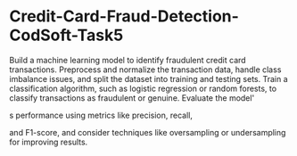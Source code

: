 # Credit-Card-Fraud-Detection-CodSoft-Task5
Build a machine learning model to identify fraudulent credit card
transactions.
Preprocess and normalize the transaction data, handle class
imbalance issues, and split the dataset into training and testing sets.
Train a classification algorithm, such as logistic regression or random
forests, to classify transactions as fraudulent or genuine.
Evaluate the model'

s performance using metrics like precision, recall,

and F1-score, and consider techniques like oversampling or
undersampling for improving results.
